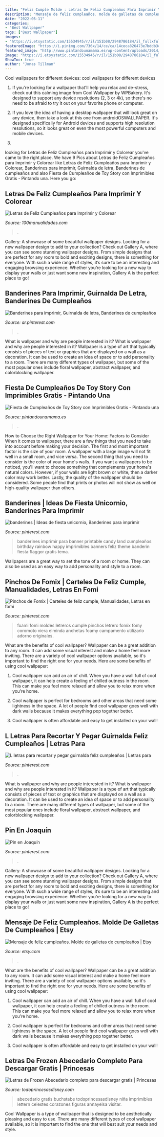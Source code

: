 ```yaml
---
title: "Feliz Cumple Molde : Letras De Feliz Cumpleaños Para Imprimir Y Colorear"
description: "Mensaje de feliz cumpleaños. molde de galletas de cumpleaños"
date: "2022-05-11"
categories:
- "Best Wallpaper"
tags: ["Best Wallpaper"]
images:
- "https://i.etsystatic.com/15534945/r/il/151b08/2948786184/il_fullxfull.2948786184_gbf9.jpg"
featuredImage: "https://i.pinimg.com/736x/14/ce/ca/14ceca826473e7bddb3c5d4da27a6afb.jpg"
featured_image: "http://www.pintandounamama.es/wp-content/uploads/2014/03/cumpleanos-ToyStory22-PintandoUnaMama.jpg"
image: "https://i.etsystatic.com/15534945/r/il/151b08/2948786184/il_fullxfull.2948786184_gbf9.jpg"
ShowToc: true
author: "Jonas Tillman"
---
```



Cool wallpapers for different devices:
cool wallpapers for different devices 

1. If you're looking for a wallpaper that'll help you relax and de-stress, check out this calming image from Cool Wallpaper by WPBakery. It's designed to support any device resolutions (2, 3 or 4k), so there's no need to be afraid to try it out on your favorite phone or computer.

2. If you love the idea of having a desktop wallpaper that will look great on any device, then take a look at this one from androidOSWALLPAPER. It's designed specifically for Android devices and supports high resolution resolutions, so it looks great on even the most powerful computers and mobile devices.

3.

	

		
looking for Letras de Feliz Cumpleaños para Imprimir y Colorear you've came to the right place. We have 9 Pics about Letras de Feliz Cumpleaños para Imprimir y Colorear like Letras de Feliz Cumpleaños para Imprimir y Colorear, Banderines para imprimir, Guirnalda de letra, Banderines de cumpleaños and also Fiesta de Cumpleaños de Toy Story con Imprimibles Gratis - Pintando una. Here you go:
		
    
## Letras De Feliz Cumpleaños Para Imprimir Y Colorear

<img loading=lazy src="https://www.100manualidades.com/wp-content/uploads/2018/06/Letras-de-Feliz-Cumpleaños-para-Imprimir-y-Colorear-2.jpg" onerror="this.onerror=null;this.src='https://tse2.mm.bing.net/th?id=OIP.7GU27oqLRPyVs6bnKGElRAHaDX&amp;pid=15.1';" alt="Letras de Feliz Cumpleaños para Imprimir y Colorear">

_Source: 100manualidades.com_

>. 

	

Gallery: A showcase of some beautiful wallpaper designs.
Looking for a new wallpaper design to add to your collection? Check out Gallery A, where you can see some stunning wallpaper designs. From simple designs that are perfect for any room to bold and exciting designs, there is something for everyone. With such a wide range of styles, it’s sure to be an interesting and engaging browsing experience. Whether you’re looking for a new way to display your walls or just want some new inspiration, Gallery A is the perfect place to go!





	
	
    
## Banderines Para Imprimir, Guirnalda De Letra, Banderines De Cumpleaños

<img loading=lazy src="https://i.pinimg.com/736x/14/ce/ca/14ceca826473e7bddb3c5d4da27a6afb.jpg" onerror="this.onerror=null;this.src='https://tse2.mm.bing.net/th?id=OIP.wQt_aeAEPHtUZ2_wgS-qqwHaFV&amp;pid=15.1';" alt="Banderines para imprimir, Guirnalda de letra, Banderines de cumpleaños">

_Source: ar.pinterest.com_

>. 

	

What is wallpaper and why are people interested in it?
What is wallpaper and why are people interested in it?
Wallpaper is a type of art that typically consists of pieces of text or graphics that are displayed on a wall as a decoration. It can be used to create an idea of space or to add personality to a room. There are many different types of wallpaper, but some of the most popular ones include floral wallpaper, abstract wallpaper, and colorblocking wallpaper.

    
## Fiesta De Cumpleaños De Toy Story Con Imprimibles Gratis - Pintando Una

<img loading=lazy src="http://www.pintandounamama.es/wp-content/uploads/2014/03/cumpleanos-ToyStory22-PintandoUnaMama.jpg" onerror="this.onerror=null;this.src='https://tse2.mm.bing.net/th?id=OIP.zsJsP1o0dRMaP2mxXK2GbgHaHa&amp;pid=15.1';" alt="Fiesta de Cumpleaños de Toy Story con Imprimibles Gratis - Pintando una">

_Source: pintandounamama.es_

>. 

	

How to Choose the Right Wallpaper for Your Home: Factors to Consider
When it comes to wallpaper, there are a few things that you need to take into account before making your decision. The first and most important factor is the size of your room. A wallpaper with a large image will not fit well in a small room, and vice versa. 
The second thing that you need to consider is the color of your home's walls. If you want a wallpapers to be noticed, you'll want to choose something that complements your home's natural colors. However, if your walls are light brown or white, then a darker color may work better. 
Lastly, the quality of the wallpaper should be considered. Some people find that prints or photos will not show as well on high-quality wallpaper than others.

    
## Banderines | Ideas De Fiesta Unicornio, Banderines Para Imprimir

<img loading=lazy src="https://i.pinimg.com/736x/c3/cd/fd/c3cdfd88cbd1001d86052237fd78a76f.jpg" onerror="this.onerror=null;this.src='https://tse1.mm.bing.net/th?id=OIP.uYss2DzAqeJjSrA9j2iwIwHaF0&amp;pid=15.1';" alt="banderines | Ideas de fiesta unicornio, Banderines para imprimir">

_Source: pinterest.com_

>banderines imprimir para banner printable candy land cumpleaños birthday rainbow happy imprimibles banners feliz theme banderin fiesta flaggor gratis tema. 

	

Wallpapers are a great way to set the tone of a room or home. They can also be used as an easy way to add personality and style to a room.

    
## Pinchos De Fomix | Carteles De Feliz Cumple, Manualidades, Letras En Fomi

<img loading=lazy src="https://i.pinimg.com/736x/a2/b4/b3/a2b4b37bdde97b97a636335a06b40367.jpg" onerror="this.onerror=null;this.src='https://tse3.mm.bing.net/th?id=OIP.hkoANCzjNdfRJ71zYCJxNgHaKi&amp;pid=15.1';" alt="Pinchos de Fomix | Carteles de feliz cumple, Manualidades, Letras en fomi">

_Source: pinterest.com_

>foami fomi moldes letreros cumple pinchos letrero fomix fomy coromoto viera elminda anchetas foamy campamento utilizarlo adorno originales. 

	

What are the benefits of cool wallpaper?
Wallpaper can be a great addition to any room. It can add some visual interest and make a home feel more inviting. There are a variety of cool wallpaper options available, so it's important to find the right one for your needs. Here are some benefits of using cool wallpaper: 
1. Cool wallpaper can add an air of chill. When you have a wall full of cool wallpaper, it can help create a feeling of chilled outness in the room. This can make you feel more relaxed and allow you to relax more when you're home. 

2. Cool wallpaper is perfect for bedrooms and other areas that need some lightness in the space. A lot of people find cool wallpaper goes well with dark walls because it makes everything pop together better. 

3. Cool wallpaper is often affordable and easy to get installed on your wall!

    
## L Letras Para Recortar Y Pegar Guirnalda Feliz Cumpleaños | Letras Para

<img loading=lazy src="https://i.pinimg.com/736x/19/cf/1e/19cf1ef38786d7a6dfcf65113639bc1b.jpg" onerror="this.onerror=null;this.src='https://tse2.mm.bing.net/th?id=OIP.vAyuZFa22povPMJ4CAVf7wHaKe&amp;pid=15.1';" alt="L letras para recortar y pegar guirnalda feliz cumpleaños | Letras para">

_Source: pinterest.com_

>. 

	

What is wallpaper and why are people interested in it?
What is wallpaper and why are people interested in it?
Wallpaper is a type of art that typically consists of pieces of text or graphics that are displayed on a wall as a decoration. It can be used to create an idea of space or to add personality to a room. There are many different types of wallpaper, but some of the most popular ones include floral wallpaper, abstract wallpaper, and colorblocking wallpaper.

    
## Pin En Joaquín

<img loading=lazy src="https://i.pinimg.com/736x/d1/a7/8d/d1a78d4bcf212ce11e30383b4a96e9d4.jpg" onerror="this.onerror=null;this.src='https://tse3.mm.bing.net/th?id=OIP.GUkfA8gBRw3WJUMf8tGpEwHaJg&amp;pid=15.1';" alt="Pin en Joaquín">

_Source: pinterest.com_

>. 

	

Gallery: A showcase of some beautiful wallpaper designs.
Looking for a new wallpaper design to add to your collection? Check out Gallery A, where you can see some stunning wallpaper designs. From simple designs that are perfect for any room to bold and exciting designs, there is something for everyone. With such a wide range of styles, it’s sure to be an interesting and engaging browsing experience. Whether you’re looking for a new way to display your walls or just want some new inspiration, Gallery A is the perfect place to go!





	
	
    
## Mensaje De Feliz Cumpleaños. Molde De Galletas De Cumpleaños | Etsy

<img loading=lazy src="https://i.etsystatic.com/15534945/r/il/151b08/2948786184/il_fullxfull.2948786184_gbf9.jpg" onerror="this.onerror=null;this.src='https://tse1.mm.bing.net/th?id=OIP.Os8_P8Tbusbl8VyzHCzzjgHaHa&amp;pid=15.1';" alt="Mensaje de feliz cumpleaños. Molde de galletas de cumpleaños | Etsy">

_Source: etsy.com_

>. 

	

What are the benefits of cool wallpaper?
Wallpaper can be a great addition to any room. It can add some visual interest and make a home feel more inviting. There are a variety of cool wallpaper options available, so it's important to find the right one for your needs. Here are some benefits of using cool wallpaper: 
1. Cool wallpaper can add an air of chill. When you have a wall full of cool wallpaper, it can help create a feeling of chilled outness in the room. This can make you feel more relaxed and allow you to relax more when you're home. 

2. Cool wallpaper is perfect for bedrooms and other areas that need some lightness in the space. A lot of people find cool wallpaper goes well with dark walls because it makes everything pop together better. 

3. Cool wallpaper is often affordable and easy to get installed on your wall!

    
## Letras De Frozen Abecedario Completo Para Descargar Gratis | Princesas

<img loading=lazy src="https://todoprincesasdisney.com/wp-content/uploads/2018/01/Letras-de-Frozen-Letras-Elsa-Frozen-Letra-l-Frozen-Abecedario-Frozen-Alfabeto-Frozen-para-descargar-gratis-moldes-letras-frozen.jpg" onerror="this.onerror=null;this.src='https://tse1.mm.bing.net/th?id=OIP.IH5ggTe2ay1c7u7wBGYjBAHaHN&amp;pid=15.1';" alt="Letras de Frozen Abecedario completo para descargar gratis | Princesas">

_Source: todoprincesasdisney.com_

>abecedario gratis buchstabe todoprincesasdisney niña imprimibles lettern celestes corazones figuras annayelsa visitar. 

	

Cool Wallpaper is a type of wallpaper that is designed to be aesthetically pleasing and easy to use. There are many different types of cool wallpaper available, so it is important to find the one that will best suit your needs and style.

